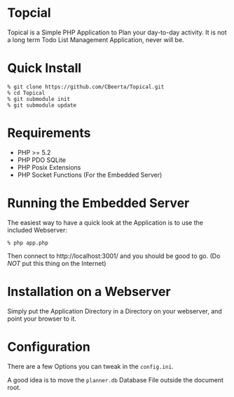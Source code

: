 # Topcial

Topical is a Simple PHP Application to Plan your day-to-day activity. It is not a long term Todo List Management Application, never will be.

# Quick Install

    % git clone https://github.com/CBeerta/Topical.git
    % cd Topical
    % git submodule init
    % git submodule update
    
# Requirements

* PHP >= 5.2
* PHP PDO SQLite
* PHP Posix Extensions
* PHP Socket Functions (For the Embedded Server)
    
# Running the Embedded Server

The easiest way to have a quick look at the Application is to use the included Webserver:

    % php app.php
    
Then connect to http://localhost:3001/ and you should be good to go. (Do _NOT_ put this thing on the Internet)

# Installation on a Webserver

Simply put the Application Directory in a Directory on your webserver, and point your browser to it.

# Configuration

There are a few Options you can tweak in the `config.ini`. 

A good idea is to move the `planner.db` Database File outside the document root.

